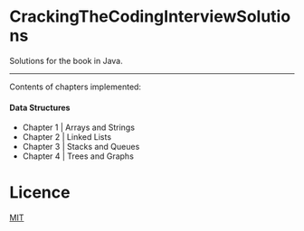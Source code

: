 # CrackingTheCodingInterviewSolutions
Solutions for the book in Java.
- - - -
Contents of chapters implemented:

#### Data Structures ####
  * Chapter 1 | Arrays and Strings
  * Chapter 2 | Linked Lists
  * Chapter 3 | Stacks and Queues
  * Chapter 4 | Trees and Graphs

# Licence
[MIT](https://github.com/papevanthios/CrackingTheCodingInterviewSolutions/blob/main/LICENSE)
